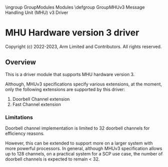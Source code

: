 \ingroup GroupModules Modules
\defgroup GroupMHUv3 Message Handling Unit (MHU) v3 Driver

# MHU Hardware version 3 driver


Copyright (c) 2022-2023, Arm Limited and Contributors. All rights reserved.

## Overview

This is a driver module that supports MHU hardware version 3.

Although, MHUv3 specifications specify various extensions, at the moment, only
the following extensions are supported by this driver:

1. Doorbell Channel extension
2. Fast Channel extension

### Limitations

Doorbell channel implementation is limited to 32 doorbell channels for
efficiency reasons.

However, this can be extended to support more on a larger system with more
powerful processors. In general, although MHUv3 specification allows up to 128
channels, on a practical system for a SCP use case, the number of doorbell
channels is expected to remain < 32.
